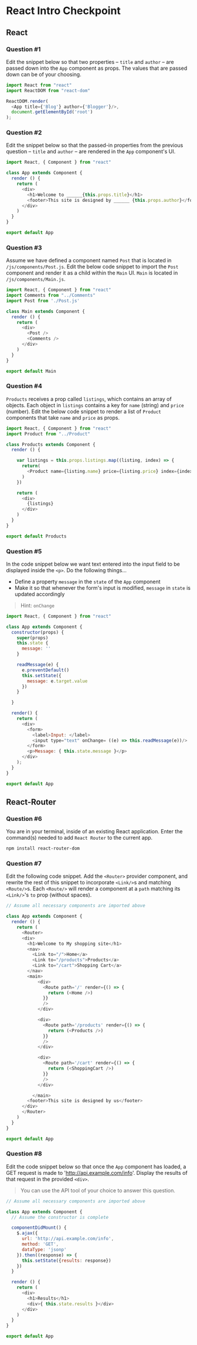 # React Intro Checkpoint

## React

### Question #1

Edit the snippet below so that two properties – `title` and `author` – are passed down into the `App` component as props. The values that are passed down can be of your choosing.

```js
import React from "react"
import ReactDOM from "react-dom"

ReactDOM.render(
  <App title={'Blog'} author={'Blogger'}/>,
  document.getElementById('root')
);
```

### Question #2

Edit the snippet below so that the passed-in properties from the previous question –  `title` and `author` – are rendered in the `App` component's UI.

```js
import React, { Component } from "react"

class App extends Component {
  render () {
    return (
      <div>
        <h1>Welcome to ______{this.props.title}</h1>
        <footer>This site is designed by ______ {this.props.author}</footer>
      </div>
    )
  }
}

export default App
```

### Question #3

Assume we have defined a component named `Post` that is located in `/js/components/Post.js`. Edit the below code snippet to import the `Post` component and render it as a child within the `Main` UI. `Main` is located in `/js/components/Main.js`.

```js
import React, { Component } from "react"
import Comments from "../Comments"
import Post from './Post.js'

class Main extends Component {
  render () {
    return (
      <div>
        <Post />
        <Comments />
      </div>
    )
  }
}

export default Main
```

### Question #4

`Products` receives a prop called `listings`, which contains an array of objects. Each object in `listings` contains a key for `name` (string) and `price` (number). Edit the below code snippet to render a list of `Product` components that take `name` and `price` as props.

```js
import React, { Component } from "react"
import Product from "../Product"

class Products extends Component {
  render () {

    var listings = this.props.listings.map((listing, index) => {
      return(
        <Product name={listing.name} price={listing.price} index={index} />
      )
    })

    return (
      <div>
        {listings}
      </div>
    )
  }
}

export default Products
```

### Question #5

In the code snippet below we want text entered into the input field to be displayed inside the `<p>`. Do the following things...
- Define a property `message` in the `state` of the `App` component
- Make it so that whenever the form's input is modified, `message` in `state` is updated accordingly

> Hint: `onChange`


```js
import React, { Component } from "react"

class App extends Component {
  constructor(props) {
    super(props)
    this.state {
      message: ''
    }

    readMessage(e) {
      e.preventDefault()
      this.setState({
        message: e.target.value
      })
    }

  }

  render() {
    return (
      <div>
        <form>
          <label>Input: </label>
          <input type="text" onChange= ((e) => this.readMessage(e))/>
        </form>
        <p>Message: { this.state.message }</p>
      </div>
    );
  }
}

export default App
```

## React-Router

### Question #6

You are in your terminal, inside of an existing React application. Enter the command(s) needed to add `React Router` to the current app.

```bash
npm install react-router-dom
```

### Question #7

Edit the following code snippet. Add the `<Router>` provider component, and rewrite the rest of this snippet to incorporate `<Link/>`s and matching `<Route/>`s. Each `<Route/>` will render a component at a `path` matching its `<Link/>`'s `to` prop (without spaces).

```js
// Assume all necessary components are imported above

class App extends Component {
  render () {
    return (
      <Router>
      <div>
        <h1>Welcome to My shopping site</h1>
        <nav>
          <Link to="/">Home</a>
          <Link to="/products">Products</a>
          <Link to="/cart">Shopping Cart</a>
        </nav>
        <main>
            <div>
              <Route path='/' render={() => {
                return (<Home />)
              }}
              />
            </div>

            <div>
              <Route path='/products' render={() => {
                return (<Products />)
              }}
              />
            </div>

            <div>
              <Route path='/cart' render={() => {
                return (<ShoppingCart />)
              }}
              />
            </div>

          </main>
        <footer>This site is designed by us</footer>
      </div>
      </Router>
    )
  }
}

export default App
```

### Question #8

Edit the code snippet below so that once the `App` component has loaded, a GET request is made to 'http://api.example.com/info'. Display the results of that request in the provided `<div>`.

> You can use the API tool of your choice to answer this question.

```js
// Assume all necessary components are imported above

class App extends Component {
  // Assume the constructor is complete

  componentDidMount() {
    $.ajax({
      url: 'http://api.example.com/info',
      method: 'GET',
      dataType: 'jsonp'
    }).then((response) => {
      this.setState({results: response})
    })
  }

  render () {
    return (
      <div>
        <h1>Results</h1>
        <div>{ this.state.results }</div>
      </div>
    )
  }
}

export default App
```
